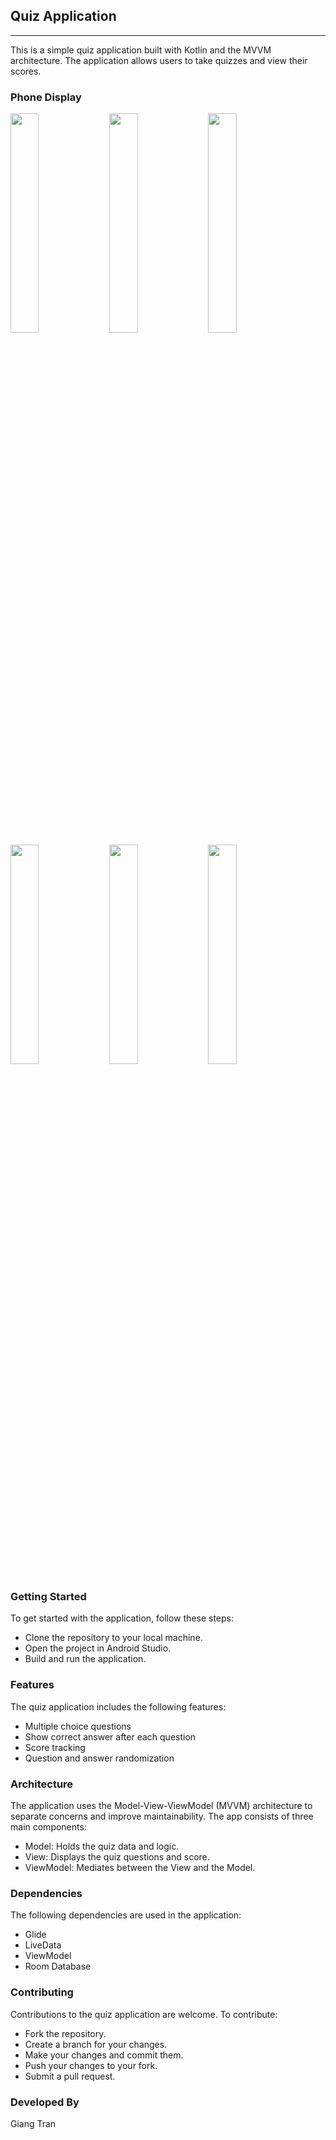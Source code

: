 ## Quiz Application
---
This is a simple quiz application built with Kotlin and the MVVM architecture. The application allows users to take quizzes and view their scores.

### Phone Display
<img src="https://user-images.githubusercontent.com/78507684/235014495-3d8c6d60-87c0-47d6-8ac1-b18161f9f9a7.png" width="30%" height="30%">&ensp;<img src="https://user-images.githubusercontent.com/78507684/235014589-bd23af62-80b7-46c5-9bfb-700226d738dc.png" width="30%" height="30%">&ensp;<img src="https://user-images.githubusercontent.com/78507684/235014748-d31d1074-5f7c-4e2e-b828-fef1a37ac271.png" width="30%" height="30%">&ensp;
<img src="https://user-images.githubusercontent.com/78507684/235014894-2676dfe5-7c15-4569-9b7f-73c351e38205.png" width="30%" height="30%">&ensp;<img src="https://user-images.githubusercontent.com/78507684/235014973-80dffca9-6571-411c-a502-3ff687e35c09.png" width="30%" height="30%">&ensp;<img src="https://user-images.githubusercontent.com/78507684/235015041-b462b5fd-acab-4860-aa04-dbd6713242ea.png" width="30%" height="30%">

### Getting Started
To get started with the application, follow these steps:

- Clone the repository to your local machine.
- Open the project in Android Studio.
- Build and run the application.

### Features
The quiz application includes the following features:

- Multiple choice questions
- Show correct answer after each question
- Score tracking
- Question and answer randomization

### Architecture
The application uses the Model-View-ViewModel (MVVM) architecture to separate concerns and improve maintainability. The app consists of three main components:

- Model: Holds the quiz data and logic.
- View: Displays the quiz questions and score.
- ViewModel: Mediates between the View and the Model.

### Dependencies
The following dependencies are used in the application:

- Glide
- LiveData
- ViewModel
- Room Database

### Contributing
Contributions to the quiz application are welcome. To contribute:

- Fork the repository.
- Create a branch for your changes.
- Make your changes and commit them.
- Push your changes to your fork.
- Submit a pull request.

### Developed By
Giang Tran

